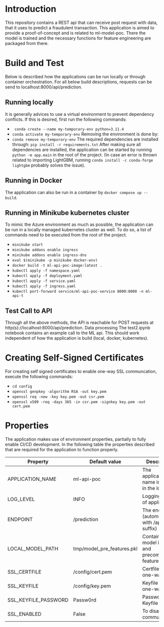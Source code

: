 # Introduction 
This repository contains a REST api that can receive post request with data, that it uses to predict a fraudulent transaction. This application is aimed to provide a proof-of-concept and is related to ml-model-poc. There the model is trained and the necessary functions for feature engineering are packaged from there.

# Build and Test
Below is described how the applications can be run locally or through container orchestration. For all below build descriptions, requests can be send to localhost:8000/api/prediction.

## Running locally
It is generally advices to use a virtual environment to prevent dependency conflicts. If this is desired, first run the following commands:
- ``` conda create --name my-temporary-env python=3.11.4```
- ``` conda activate my-temporary-env ```
Removing the environment is done by:
- ``` conda remove my-temporary-env ```
The required dependencies are installed through:
``` pip install -r requirements.txt ```
After making sure all dependencies are installed, the application can be started by running ``` python -m app.main ``` in the root of the project.
(In case an error is thrown related to importing LightGBM, running ``` conda install -c conda-forge lightgbm ``` probably solves the issue).

## Running in Docker
The application can also be run in a container by ``` docker compose up --build ```. 

## Running in Minikube kubernetes cluster
To mimic the Azure environment as much as possible, the application can be run in a locally managed kubernetes cluster as well. To do so, a list of commands need to be executed from the root of the project.
- ``` minikube start ```
- ``` minikube addons enable ingress ```
- ``` minikube addons enable ingress-dns ```
- ``` eval $(minikube -p minikube docker-env) ```
- ``` docker build -t ml-api-poc-image:latest . ```
- ``` kubectl apply -f namespace.yaml ```
- ``` kubectl apply -f deployment.yaml ```
- ``` kubectl apply -f service.yaml ```
- ``` kubectl apply -f ingress.yaml ```
- ``` kubectl port-forward service/ml-api-poc-service 8000:8000 -n ml-api-t ```

## Test Call to API
Through all the above methods, the API is reachable for POST requests at http(s)://localhost:8000/api/prediction. Data processing 
The test2.ipynb notebook contains an example call to the ML api. This should work independent of how the application is build (local, docker, kubernetes).

# Creating Self-Signed Certificates
For creating self signed certificates to enable one-way SSL communcation, execute the following commands:
- ``` cd config ```
- ``` openssl genpkey -algorithm RSA -out key.pem ```
- ``` openssl req -new -key key.pem -out csr.pem ```
- ``` openssl x509 -req -days 365 -in csr.pem -signkey key.pem -out cert.pem ```

# Properties
The application makes use of environment properties, partially to fully enable CI/CD development. In the following table the properties described that are required for the application to function properly.

| Property      | Default value| Description                                   |
|---------------|--------------|-----------------------------------------------|
| APPLICATION_NAME  | ml-api-poc  | The application name indicated in the logstring             |
| LOG_LEVEL         | INFO           | Logging level of application |
| ENDPOINT          | /prediction           | The endpoint (automatically with /api suffix) |
| LOCAL_MODEL_PATH  | tmp/model_pre_features.pkl | Containing the model instance and precomputed features    |
| SSL_CERTFILE      | /config/cert.pem      | Certfile for one-way SSL                      |
| SSL_KEYFILE       | /config/key.pem       | Keyfile for one-way SSL                       |
| SSL_KEYFILE_PASSWORD | Passw0rd           | Password for Keyfile                          |
| SSL_ENABLED       | False                 | To disable SSL communication                  |
